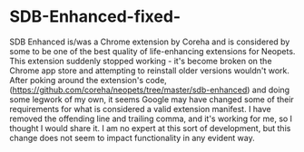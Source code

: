 # SDB-Enhanced-fixed-
SDB Enhanced is/was a Chrome extension by Coreha and is considered by some to be one of the best quality of life-enhancing extensions for Neopets. This extension suddenly stopped working - it's become broken on the Chrome app store and attempting to reinstall older versions wouldn't work. 
After poking around the extension's code, (https://github.com/coreha/neopets/tree/master/sdb-enhanced) and doing some legwork of my own, it seems Google may have changed some of their requirements for what is considered a valid extension manifest. I have removed the offending line and trailing comma, and it's working for me, so I thought I would share it. 
I am no expert at this sort of development, but this change does not seem to impact functionality in any evident way.
